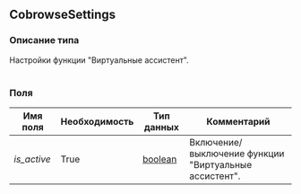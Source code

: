 
## CobrowseSettings

### Описание типа
Настройки функции "Виртуальные ассистент".<br/><br/>
### Поля

| Имя поля | Необходимость | Тип данных | Комментарий |
|---|---|---|---|
|*is_active*|True|[boolean](/types/boolean)|Включение/выключение функции "Виртуальные ассистент".<br/>|

